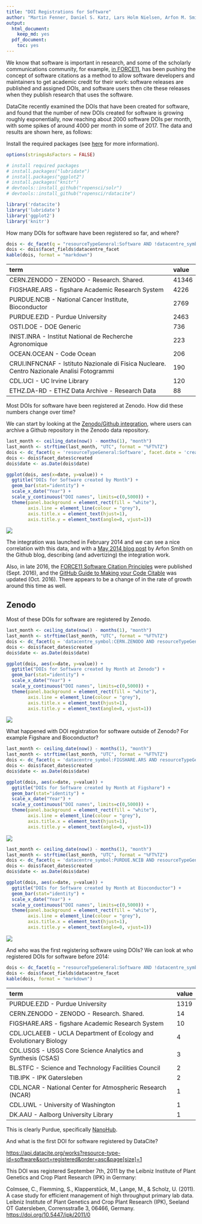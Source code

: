 ```yaml
---
title: "DOI Registrations for Software"
author: "Martin Fenner, Daniel S. Katz, Lars Holm Nielsen, Arfon M. Smith"
output:
  html_document:
    keep_md: yes
  pdf_document:
    toc: yes
---
```


We know that software is important in research, and some of the scholarly communications community, for example, [in FORCE11](https://www.force11.org/group/software-citation-implementation-working-group), has been pushing the concept of software citations as a method to allow software developers and maintainers to get academic credit for their work: software releases are published and assigned DOIs, and software users then cite these releases when they publish research that uses the software.

DataCite recently examined the DOIs that have been created for software, and found that the number of new DOIs created for software is growing roughly exponentially, now reaching about 2000 software DOIs per month, with some spikes of around 4000 per month in some of 2017. The data and results are shown here, as follows:



Install the required packages (see [here](https://github.com/ropensci/rdatacite) for more information).


```r
options(stringsAsFactors = FALSE)

# install required packages
# install.packages("lubridate")
# install.packages("ggplot2")
# install.packages("knitr")
# devtools::install_github("ropensci/solr")
# devtools::install_github("ropensci/rdatacite")

library('rdatacite')
library('lubridate')
library('ggplot2')
library('knitr')
```

How many DOIs for software have been registered so far, and where?


```r
dois <- dc_facet(q = "resourceTypeGeneral:Software AND !datacentre_symbol:CERN.ZENODO AND created:[2011-01-01T00:00:00Z TO 2018-03-08T23:59:59Z]",facet.field = 'datacentre_facet', facet.sort = 'count', facet.limit = 10)
dois <- dois$facet_fields$datacentre_facet
kable(dois, format = "markdown")
```



|term                                                                                       |value |
|:------------------------------------------------------------------------------------------|:-----|
|CERN.ZENODO - ZENODO - Research. Shared.                                                   |41346 |
|FIGSHARE.ARS - figshare Academic Research System                                           |4226  |
|PURDUE.NCIB - National Cancer Institute, Bioconductor                                      |2769  |
|PURDUE.EZID - Purdue University                                                            |2463  |
|OSTI.DOE - DOE Generic                                                                     |736   |
|INIST.INRA - Institut National de Recherche Agronomique                                    |223   |
|OCEAN.OCEAN - Code Ocean                                                                   |206   |
|CRUI.INFNCNAF - Istituto Nazionale di Fisica Nucleare. Centro Nazionale Analisi Fotogrammi |190   |
|CDL.UCI - UC Irvine Library                                                                |120   |
|ETHZ.DA-RD - ETHZ Data Archive - Research Data                                             |88    |

Most DOIs for software have been registered at Zenodo. How did these numbers change over time?

We can start by looking at the [Zenodo/Github integration](https://guides.github.com/activities/citable-code/), where users can archive a Github repository in the Zenodo data repository. 


```r
last_month <- ceiling_date(now() - months(1), "month")
last_month <- strftime(last_month, "UTC", format = "%FT%TZ")
dois <- dc_facet(q = 'resourceTypeGeneral:Software', facet.date = 'created', facet.date.start = "2011-01-01T00:00:00Z", facet.date.end = last_month, facet.date.gap = "+1MONTH")
dois <- dois$facet_dates$created
dois$date <- as.Date(dois$date)
```


```r
ggplot(dois, aes(x=date, y=value)) +
  ggtitle("DOIs for Software created by Month") +
  geom_bar(stat="identity") + 
  scale_x_date("Year") +
  scale_y_continuous("DOI names", limits=c(0,5000)) +
  theme(panel.background = element_rect(fill = "white"),
        axis.line = element_line(colour = "grey"),
        axis.title.x = element_text(hjust=1),
        axis.title.y = element_text(angle=0, vjust=1)) 
```

![](figure/unnamed-chunk-4-1.png)<!-- -->

The integration was launched in February 2014 and we can see a nice correlation with this data, and with a [May 2014 blog post](https://github.com/blog/1840-improving-github-for-science) by Arfon Smith on the Github blog, describing (and advertizing) the integration work.

Also, in late 2016, the [FORCE11 Software Citation Principles](https://doi.org/10.7717/peerj-cs.86) were published (Sept. 2016), and the [GitHub Guide to Making your Code Citable](https://guides.github.com/activities/citable-code/) was updated (Oct. 2016).  There appears to be a change of in the rate of growth around this time as well.


## Zenodo

Most of these DOIs for software are registered by Zenodo. 


```r
last_month <- ceiling_date(now() - months(1), "month")
last_month <- strftime(last_month, "UTC", format = "%FT%TZ")
dois <- dc_facet(q = 'datacentre_symbol:CERN.ZENODO AND resourceTypeGeneral:Software', facet.date = 'created', facet.date.start = "2011-01-01T00:00:00Z", facet.date.end = last_month, facet.date.gap = "+1MONTH")
dois <- dois$facet_dates$created
dois$date <- as.Date(dois$date)
```


```r
ggplot(dois, aes(x=date, y=value)) +
  ggtitle("DOIs for Software created by Month at Zenodo") +
  geom_bar(stat="identity") + 
  scale_x_date("Year") +
  scale_y_continuous("DOI names", limits=c(0,5000)) +
  theme(panel.background = element_rect(fill = "white"),
        axis.line = element_line(colour = "grey"),
        axis.title.x = element_text(hjust=1),
        axis.title.y = element_text(angle=0, vjust=1)) 
```

![](figure/unnamed-chunk-6-1.png)<!-- -->

What happened with DOI registration for software outside of Zenodo? For example Figshare and Bioconductor?


```r
last_month <- ceiling_date(now() - months(1), "month")
last_month <- strftime(last_month, "UTC", format = "%FT%TZ")
dois <- dc_facet(q = 'datacentre_symbol:FIGSHARE.ARS AND resourceTypeGeneral:Software', facet.date = 'created', facet.date.start = "2011-01-01T00:00:00Z", facet.date.end = last_month, facet.date.gap = "+1MONTH")
dois <- dois$facet_dates$created
dois$date <- as.Date(dois$date)
```


```r
ggplot(dois, aes(x=date, y=value)) +
  ggtitle("DOIs for Software created by Month at Figshare") +
  geom_bar(stat="identity") + 
  scale_x_date("Year") +
  scale_y_continuous("DOI names", limits=c(0,5000)) +
  theme(panel.background = element_rect(fill = "white"),
        axis.line = element_line(colour = "grey"),
        axis.title.x = element_text(hjust=1),
        axis.title.y = element_text(angle=0, vjust=1)) 
```

![](figure/unnamed-chunk-8-1.png)<!-- -->


```r
last_month <- ceiling_date(now() - months(1), "month")
last_month <- strftime(last_month, "UTC", format = "%FT%TZ")
dois <- dc_facet(q = 'datacentre_symbol:PURDUE.NCIB AND resourceTypeGeneral:Software', facet.date = 'created', facet.date.start = "2011-01-01T00:00:00Z", facet.date.end = last_month, facet.date.gap = "+1MONTH")
dois <- dois$facet_dates$created
dois$date <- as.Date(dois$date)
```


```r
ggplot(dois, aes(x=date, y=value)) +
  ggtitle("DOIs for Software created by Month at Bioconductor") +
  geom_bar(stat="identity") + 
  scale_x_date("Year") +
  scale_y_continuous("DOI names", limits=c(0,5000)) +
  theme(panel.background = element_rect(fill = "white"),
        axis.line = element_line(colour = "grey"),
        axis.title.x = element_text(hjust=1),
        axis.title.y = element_text(angle=0, vjust=1)) 
```

![](figure/unnamed-chunk-10-1.png)<!-- -->

And who was the first registering software using DOIs? We can look at who registered DOIs for software before 2014:


```r
dois <- dc_facet(q = "resourceTypeGeneral:Software AND !datacentre_symbol:CERN.ZENODO AND created:[2011-01-01T00:00:00Z TO 2013-12-31T23:59:59Z]",facet.field = 'datacentre_facet', facet.sort = 'count', facet.limit = 10)
dois <- dois$facet_fields$datacentre_facet
kable(dois, format = "markdown")
```



|term                                                              |value |
|:-----------------------------------------------------------------|:-----|
|PURDUE.EZID - Purdue University                                   |1319  |
|CERN.ZENODO - ZENODO - Research. Shared.                          |14    |
|FIGSHARE.ARS - figshare Academic Research System                  |10    |
|CDL.UCLAEEB - UCLA Department of Ecology and Evolutionary Biology |4     |
|CDL.USGS - USGS Core Science Analytics and Synthesis (CSAS)       |3     |
|BL.STFC - Science and Technology Facilities Council               |2     |
|TIB.IPK - IPK Gatersleben                                         |2     |
|CDL.NCAR - National Center for Atmospheric Research (NCAR)        |1     |
|CDL.UWL - University of Washington                                |1     |
|DK.AAU - Aalborg University Library                               |1     |


This is clearly Purdue, specifically [NanoHub](https://nanohub.org/).

And what is the first DOI for software registered by DataCite? 

https://api.datacite.org/works?resource-type-id=software&sort=registered&order=asc&page[size]=1

This DOI was registered September 7th, 2011 by the Leibniz Institute of Plant Genetics and Crop Plant Research (IPK) in Germany: 

Colmsee, C., Flemming, S., Klapperstück, M., Lange, M., & Scholz, U. (2011). A case study for efficient management of high throughput primary lab data. Leibniz Institute of Plant Genetics and Crop Plant Research (IPK), Seeland OT Gatersleben, Corrensstraße 3, 06466, Germany. https://doi.org/10.5447/ipk/2011/0
